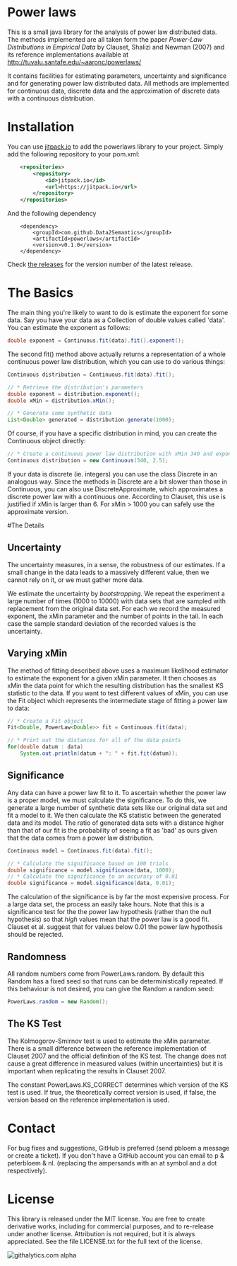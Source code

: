 Power laws
=========

This is a small java library for the analysis of power law distributed data. The
methods implemented are all taken form the paper _Power-Law Distributions in 
Empirical Data_ by Clauset, Shalizi and Newman (2007) and its reference 
implementations available at http://tuvalu.santafe.edu/~aaronc/powerlaws/

It contains facilities for estimating parameters, uncertainty and significance 
and for generating power law distributed data. All methods are implemented for 
continuous data, discrete data and the approximation of discrete data with a 
continuous distribution.

# Installation

You can use [jitpack.io](https://jitpack.io/#Data2Semantics/powerlaws) to add the powerlaws library to your project. Simply add 
the following repository to your pom.xml:
```xml
	<repositories>
		<repository>
		    <id>jitpack.io</id>
		    <url>https://jitpack.io</url>
		</repository>
	</repositories>
```
And the following dependency
```
	<dependency>
	    <groupId>com.github.Data2Semantics</groupId>
	    <artifactId>powerlaws</artifactId>
	    <version>v0.1.0</version>
	</dependency>
```
Check [the releases](https://github.com/Data2Semantics/powerlaws/releases) for the version number of the latest release.
 
# The Basics

The main thing you're likely to want to do is estimate the exponent for 
some data. Say you have your data as a Collection of double values called 'data'.
You can estimate the exponent as follows:

```java
double exponent = Continuous.fit(data).fit().exponent();
```

The second fit() method above actually returns a representation of a whole 
continuous power law distribution, which you can use to do various things:

```java
Continuous distribution = Continuous.fit(data).fit();

// * Retrieve the distribution's parameters
double exponent = distribution.exponent();
double xMin = distribution.xMin();

// * Generate some synthetic data
List<Double> generated = distribution.generate(1000);
```

Of course, if you have a specific distribution in mind, you can create the 
Continuous object directly:
 
 ```java
 // * Create a continuous power law distribution with xMin 340 and exponent 2.5 
 Continuous distribution = new Continuous(340, 2.5);
 ```

If your data is discrete (ie. integers) you can use the class Discrete in an 
analogous way. Since the methods in Discrete are a bit slower than those in 
Continuous, you can also use DiscreteApproximate, which approximates a discrete
power law with a continuous one. According to Clauset, this use is justified if
xMin is larger than 6. For xMin > 1000 you can safely use the approximate 
version.

#The Details

## Uncertainty

The uncertainty measures, in a sense, the robustness of our estimates. If a 
small change in the data leads to a massively different value, then we cannot 
rely on it, or we must gather more data.

We estimate the uncertainty by _bootstrapping_. We repeat the experiment a large 
number of times (1000 to 10000) with data sets that are sampled with replacement
from the original data set. For each we record the measured exponent, the xMin 
parameter and the number of points in the tail. In each case the sample standard 
deviation of the recorded values is the uncertainty.

## Varying xMin

The method of fitting described above uses a maximum likelihood estimator to 
estimate the exponent for a given xMin parameter. It then chooses as xMin the 
data point for which the resulting distribution has the smallest KS statistic to 
the data. If you want to test different values of xMin, you can use the Fit 
object which represents the intermediate stage of fitting a power law to data:

```java
// * Create a Fit object
Fit<Double, PowerLaw<Double>> fit = Continuous.fit(data);

// * Print out the distances for all of the data points
for(double datum : data)
	System.out.println(datum + ": " + fit.fit(datum)); 
```

## Significance

Any data can have a power law fit to it. To ascertain whether the power law is
a proper model, we must calculate the significance. To do this, we generate 
a large number of synthetic data sets like our original data set and fit a model
to it. We then calculate the KS statistic between the generated data and its 
model. The ratio of generated data sets with a distance higher than that of our 
fit is the probability of seeing a fit as 'bad' as ours given that the data comes
from a power law distribution.

```java
Continuous model = Continuous.fit(data).fit();

// * Calculate the significance based on 100 trials
double significance = model.significance(data, 1000);
// * Calculate the significance to an accuracy of 0.01
double significance = model.significance(data, 0.01);
```

The calculation of the significance is by far the most expensive process. For a 
large data set, the process an easily take hours. Note that this is a 
significance test for the the power law hypothesis (rather than the null 
hypothesis) so that _high_ values mean that the power law is a good fit. Clauset 
et al. suggest that for values below 0.01 the power law hypothesis should be 
rejected. 

## Randomness

All random numbers come from PowerLaws.random. By default this Random has a 
fixed seed so that runs can be deterministically repeated. If this behaviour
is not desired, you can give the Random a random seed:
```java
PowerLaws.random = new Random();
```

## The KS Test

The Kolmogorov-Smirnov test is used to estimate the xMin parameter. There is a
small difference between the reference implementation of Clauset 2007 and the 
official definition of the KS test. The change does not cause a great difference 
in measured values (within uncertainties) but it is important when replicating 
the results in Clauset 2007. 

The constant PowerLaws.KS_CORRECT determines which version of the KS test is 
used. If true, the theoretically correct version is used, if false, the version 
based on the reference implementation is used.

# Contact

For bug fixes and suggestions, GitHub is preferred (send pbloem a message or 
create a ticket). If you don't have a GitHub account you can email to 
p & peterbloem & nl. (replacing the ampersands with an at symbol and a dot 
respectively).

# License

This library is released under the MIT license. You are free to create derivative
works, including for commercial purposes, and to re-release under another license.
Attribution is not required, but it is always appreciated. See the file 
LICENSE.txt for the full text of the license.

![githalytics.com alpha](https://cruel-carlota.pagodabox.com/fbbc7703db32ced91f2edd767774a2dc)

